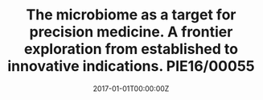 ---
title: 'The microbiome as a target for precision medicine. A frontier exploration from established to innovative indications. PIE16/00055'
authors:
- F. Fernández Avilés
- R. Correa 
- R. Bañares
- J. Romo
- M. Desco
- E. Bouza
- E. Fernández Cruz
- C. Arango

date: "2017-01-01T00:00:00Z"
doi: ""
publishDate: "2017-01-01T00:00:00Z"
# Publication type.
# Legend: 0 = Uncategorized; 1 = Conference paper; 2 = Journal article;
# 3 = Preprint / Working Paper; 4 = Report; 5 = Book; 6 = Book section;
# 7 = Thesis; 8 = Patent
publication_types: ["0"]
publication: ''
tags:
- Otros
featured: false
---